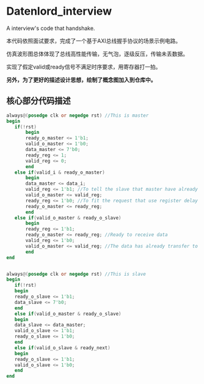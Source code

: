 # Datenlord_interview
 A interview's code that handshake.
 
 本代码依照面试要求，完成了一个基于AXI总线握手协议的场景示例电路。
 
 仿真波形图总体体现了总线高性能传输，无气泡，逐级反压，传输未丢数据。
 
 实现了假定valid或ready信号不满足时序要求，用寄存器打一拍。
 
 **另外，为了更好的描述设计思想，绘制了概念图加入到仓库中。**
 
 ## 核心部分代码描述
 ```verilog
 always@(posedge clk or negedge rst) //This is master
begin
	if(!rst)
		begin
		ready_o_master <= 1'b1;
		valid_o_master <= 1'b0;
		data_master <= 7'b0;
		ready_reg <= 1;
		valid_reg <= 0;
		end
	else if(valid_i & ready_o_master)
		begin
		data_master <= data_i;
		valid_reg <= 1'b1; //To tell the slave that master have already to transfer the information
		valid_o_master <= valid_reg;
		ready_reg <= 1'b0; //To fit the request that use register delay one beat
		ready_o_master <= ready_reg; 
		end
	else if(valid_o_master & ready_o_slave)
		begin
		ready_reg <= 1'b1;
		ready_o_master <= ready_reg; //Ready to receive data
		valid_reg <= 1'b0;
		valid_o_master <= valid_reg; //The data has already transfer to slave
		end
end


always@(posedge clk or negedge rst) //This is slave
begin
	if(!rst)
	begin
	ready_o_slave <= 1'b1;
	data_slave <= 7'b0;
	end
	else if(valid_o_master & ready_o_slave)
	begin
	data_slave <= data_master;
	valid_o_slave <= 1'b1; 
	ready_o_slave <= 1'b0;
	end
	else if(valid_o_slave & ready_next)
	begin
	ready_o_slave <= 1'b1;
	valid_o_slave <= 1'b0;
	end
end
